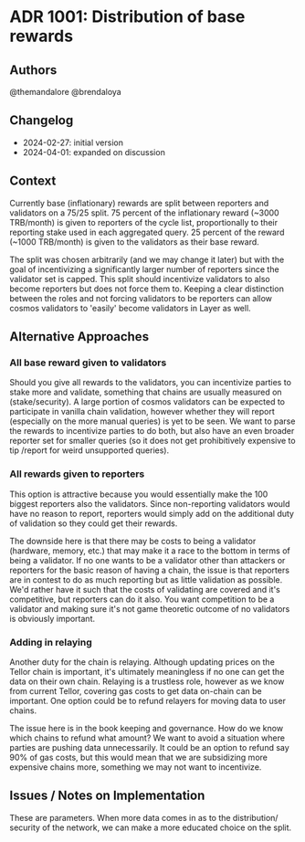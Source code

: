 # ADR 1001: Distribution of base rewards

## Authors

@themandalore
@brendaloya

## Changelog

- 2024-02-27: initial version
- 2024-04-01: expanded on discussion

## Context

Currently base (inflationary) rewards are split between reporters and validators on a 75/25 split.  75 percent of the inflationary reward (~3000 TRB/month) is given to reporters of the cycle list, proportionally to their reporting stake used in each aggregated query.  25 percent of the reward (~1000 TRB/month) is given to the validators as their base reward.  

The split was chosen arbitrarily (and we may change it later) but with the goal of incentivizing a significantly larger number of reporters since the validator set is capped. This split should incentivize validators to also become reporters but does not force them to. Keeping a clear distinction between the roles and not forcing validators to be reporters can allow cosmos validators to 'easily' become validators in Layer as well. 


## Alternative Approaches

### All base reward given to validators

Should you give all rewards to the validators, you can incentivize parties to stake more and validate, something that chains are usually measured on (stake/security).  A large portion of cosmos validators can be expected to participate in vanilla chain validation, however whether they will report (especially on the more manual queries) is yet to be seen.  We want to parse the rewards to incentivize parties to do both, but also have an even broader reporter set for smaller queries (so it does not get prohibitively expensive to tip /report for weird unsupported queries).  

### All rewards given to reporters

This option is attractive because you would essentially make the 100 biggest reporters also the validators.  Since non-reporting validators would have no reason to report, reporters would simply add on the additional duty of validation so they could get their rewards.  

The downside here is that there may be costs to being a validator (hardware, memory, etc.) that may make it a race to the bottom in terms of being a validator.  If no one wants to be a validator other than attackers or reporters for the basic reason of having a chain, the issue is that reporters are in contest to do as much reporting but as little validation as possible.  We'd rather have it such that the costs of validating are covered and it's competitive, but reporters can do it also.  You want competition to be a validator and making sure it's not game theoretic outcome of no validators is obviously important. 

### Adding in relaying

Another duty for the chain is relaying.  Although updating prices on the Tellor chain is important, it's ultimately meaningless if no one can get the data on their own chain.  Relaying is a trustless role, however as we know from current Tellor, covering gas costs to get data on-chain can be important.  One option could be to refund relayers for moving data to user chains.  

The issue here is in the book keeping and governance.  How do we know which chains to refund what amount?  We want to avoid a situation where parties are pushing data unnecessarily.  It could be an option to refund say 90% of gas costs, but this would mean that we are subsidizing more expensive chains more, something we may not want to incentivize.


## Issues / Notes on Implementation

These are parameters.  When more data comes in as to the distribution/ security of the network, we can make a more educated choice on the split. 